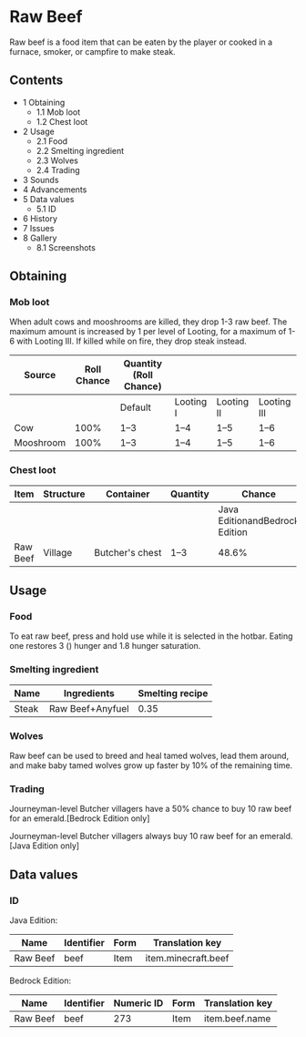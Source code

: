 # Raw Beef
Raw beef is a food item that can be eaten by the player or cooked in a furnace, smoker, or campfire to make steak.

## Contents
- 1 Obtaining
	- 1.1 Mob loot
	- 1.2 Chest loot
- 2 Usage
	- 2.1 Food
	- 2.2 Smelting ingredient
	- 2.3 Wolves
	- 2.4 Trading
- 3 Sounds
- 4 Advancements
- 5 Data values
	- 5.1 ID
- 6 History
- 7 Issues
- 8 Gallery
	- 8.1 Screenshots

## Obtaining
### Mob loot
When adult cows and mooshrooms are killed, they drop 1-3 raw beef. The maximum amount is increased by 1 per level of Looting, for a maximum of 1-6 with Looting III. If killed while on fire, they drop steak instead.

| Source    | Roll Chance | Quantity (Roll Chance) |           |            |             |
|-----------|-------------|------------------------|-----------|------------|-------------|
|           |             | Default                | Looting I | Looting II | Looting III |
| Cow       | 100%        | 1–3                    | 1–4       | 1–5        | 1–6         |
| Mooshroom | 100%        | 1–3                    | 1–4       | 1–5        | 1–6         |

### Chest loot
| Item     | Structure | Container       | Quantity | Chance                         |
|----------|-----------|-----------------|----------|--------------------------------|
|          |           |                 |          | Java EditionandBedrock Edition |
| Raw Beef | Village   | Butcher's chest | 1–3      | 48.6%                          |

## Usage
### Food
To eat raw beef, press and hold use while it is selected in the hotbar. Eating one restores 3 () hunger and 1.8 hunger saturation.

### Smelting ingredient
| Name  | Ingredients      | Smelting recipe |
|-------|------------------|-----------------|
| Steak | Raw Beef+Anyfuel | 0.35            |

### Wolves
Raw beef can be used to breed and heal tamed wolves, lead them around, and make baby tamed wolves grow up faster by 10% of the remaining time.

### Trading
Journeyman-level Butcher villagers have a 50% chance to buy 10 raw beef for an emerald.‌[Bedrock Edition  only]

Journeyman-level Butcher villagers always buy 10 raw beef for an emerald.‌[Java Edition  only]

## Data values
### ID
Java Edition:

| Name     | Identifier | Form | Translation key     |
|----------|------------|------|---------------------|
| Raw Beef | beef       | Item | item.minecraft.beef |

Bedrock Edition:

| Name     | Identifier | Numeric ID | Form | Translation key |
|----------|------------|------------|------|-----------------|
| Raw Beef | beef       | 273        | Item | item.beef.name  |


